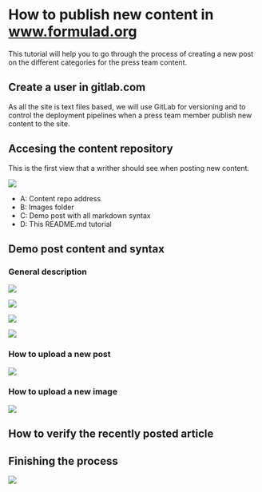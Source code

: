 # How to publish new content in www.formulad.org

This tutorial will help you to go through the process of
creating a new post on the different categories for the
press team content.

## Create a user in gitlab.com

As all the site is text files based, we will
use GitLab for versioning and to control the
deployment pipelines when a press team
member publish new content to the site.

## Accesing the content repository

This is the first view that a writher should see when posting new
content.

![](images/tutorial_00.png)

* A: Content repo address
* B: Images folder
* C: Demo post with all markdown syntax
* D: This README.md tutorial

## Demo post content and syntax

### General description

![](images/tutorial_01.png)

![](images/tutorial_02.png)

![](images/tutorial_03.png)

![](images/tutorial_04.png)

### How to upload a new post
![](images/tutorial_05.png)




### How to upload a new image
![](images/tutorial_06.png)



## How to verify the recently posted article

## Finishing the process
![](images/tutorial_07.png)

